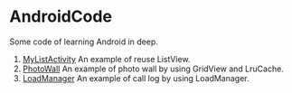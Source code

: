 AndroidCode
===========

Some code of learning Android in deep.  
1. [MyListActivity](https://github.com/twlkyao/MyListActivity) An example of reuse ListView.  
2. [PhotoWall](https://github.com/twlkyao/PhotoWall) An example of photo wall by using GridView and LruCache.  
3. [LoadManager](https://github.com/twlkyao/LoadManager) An example of call log by using LoadManager.

